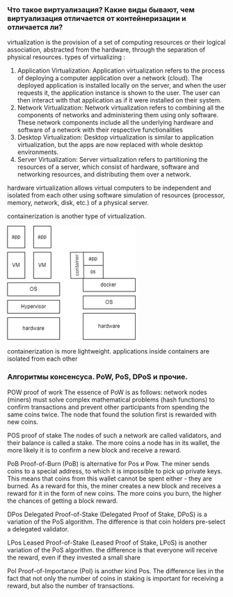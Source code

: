 ### Что такое виртуализация? Какие виды бывают, чем виртуализация отличается от контейнеризации и отличается ли?

virtualization is the provision of a set of computing resources or their logical association, abstracted from the hardware, 
through the separation of physical resources.
types of virtualizing :

1. Application Virtualization: 
 Application virtualization refers to the process of deploying a computer application over a network (cloud). 
The deployed application is installed locally on the server, and when the user requests it,
the application instance is shown to the user. The user can then interact with that application as if it were installed on their system.
2. Network Virtualization: 
Network virtualization refers to combining all the components of networks and administering them using only software. These network components include all the underlying hardware and software of a network with their respective functionalities
3. Desktop Virtualization:
 Desktop virtualization is similar to application virtualization, but the apps are now replaced with whole desktop environments.
4. Server Virtualization:
Server virtualization refers to partitioning the resources of a server, which consist of hardware, software and networking resources, and distributing them over a network. 

hardware virtualization allows virtual computers to be independent and isolated from each other using software simulation of resources
(processor, memory, network, disk, etc.) of a physical server.

containerization is another type of virtualization.

![exam.png](https://github.com/blackberry22/2022_2023-introduction_to_distributed_technologies-k4111c-avdeeva_ml/blob/main/png.png)


containerization is more lightweight. applications inside containers are isolated from each other


### Алгоритмы консенсуса. PoW, PoS, DPoS и прочие.

POW proof of work
The essence of PoW is as follows: network nodes (miners) must solve complex mathematical problems (hash functions)
to confirm transactions and prevent other participants from spending the same coins twice.
The node that found the solution first is rewarded with new  coins.

POS proof of stake
The nodes of such a network are called validators, and their balance is called a stake. 
The more coins a node has in its wallet, the more likely it is to confirm a new block and receive a reward.

PoB
Proof-of-Burn (PoB) is alternative for Pos и Pow. 
The miner sends coins to a special address, to which it is impossible to pick up private keys. 
This means that coins from this wallet cannot be spent either - they are burned.
As a reward for this, the miner creates a new block and receives a reward for it in the form of new coins.
The more coins you burn, the higher the chances of getting a block reward.

DPos
Delegated Proof-of-Stake (Delegated Proof of Stake, DPoS) is a variation of the PoS algorithm. 
The difference is that coin holders pre-select a delegated validator.

LPos
Leased Proof-of-Stake (Leased Proof of Stake, LPoS) is another variation of the PoS algorithm. 
the difference is that everyone will receive the reward, even if they invested a small share

PoI
Proof-of-Importance (PoI) is another kind Pos.
The difference lies in the fact that not only the number of coins in staking is important for receiving a reward, but also the number of transactions.




